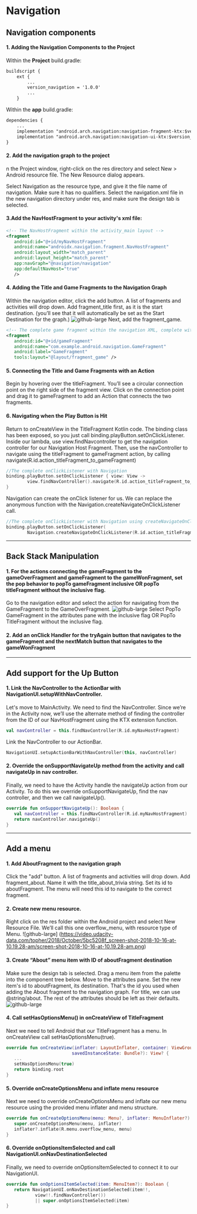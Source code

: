 # Navigation
## Navigation components
#### 1. Adding the Navigation Components to the Project
Within the **Project** build.gradle:
```xml
buildscript {
    ext {
        ...
        version_navigation = '1.0.0'
        ...
    }
```
Within the **app** build.gradle:
```xml
dependencies {
    ...
    implementation "android.arch.navigation:navigation-fragment-ktx:$version_navigation"     
    implementation "android.arch.navigation:navigation-ui-ktx:$version_navigation"
}
```
#### 2. Add the navigation graph to the project
n the Project window, right-click on the res directory and select New > Android resource file. The New Resource dialog appears.

Select Navigation as the resource type, and give it the file name of navigation. Make sure it has no qualifiers. Select the navigation.xml file in the new navigation directory under res, and make sure the design tab is selected.

#### 3.Add the NavHostFragment to your activity's xml file:
```xml
<!-- The NavHostFragment within the activity_main layout -->
<fragment
   android:id="@+id/myNavHostFragment"
   android:name="androidx.navigation.fragment.NavHostFragment"
   android:layout_width="match_parent"
   android:layout_height="match_parent"
   app:navGraph="@navigation/navigation"
   app:defaultNavHost="true"
   />
```
#### 4. Adding the Title and Game Fragments to the Navigation Graph
Within the navigation editor, click the add button. A list of fragments and activities will drop down. Add fragment_title first, as it is the start destination. (you’ll see that it will automatically be set as the Start Destination for the graph.) 
![github-large](https://i.imgur.com/FrNIdvA.png)
Next, add the fragment_game.
```xml
<!-- The complete game fragment within the navigation XML, complete with tools:layout. -->
<fragment
   android:id="@+id/gameFragment"
   android:name="com.example.android.navigation.GameFragment"
   android:label="GameFragment"
   tools:layout="@layout/fragment_game" />
```
#### 5. Connecting the Title and Game Fragments with an Action
Begin by hovering over the titleFragment. You’ll see a circular connection point on the right side of the fragment view. Click on the connection point and drag it to gameFragment to add an Action that connects the two fragments.

#### 6. Navigating when the Play Button is Hit
Return to onCreateView in the TitleFragment Kotlin code. The binding class has been exposed, so you just call binding.playButton.setOnClickListener. Inside our lambda, use view.findNavcontroller to get the navigation controller for our Navigation Host Fragment. Then, use the navController to navigate using the titleFragment to gameFragment action, by calling navigate(R.id.action_titleFragment_to_gameFragment)
```kotlin
//The complete onClickListener with Navigation
binding.playButton.setOnClickListener { view: View ->
        view.findNavController().navigate(R.id.action_titleFragment_to_gameFragment)
}
```
Navigation can create the onClick listener for us. We can replace the anonymous function with the Navigation.createNavigateOnClickListener call.
```kotlin
//The complete onClickListener with Navigation using createNavigateOnClickListener
binding.playButton.setOnClickListener(
        Navigation.createNavigateOnClickListener(R.id.action_titleFragment_to_gameFragment))
```
----------------------------------------------
## Back Stack Manipulation
#### 1. For the actions connecting the gameFragment to the gameOverFragment and gameFragment to the gameWonFragment, set the pop behavior to popTo gameFragment inclusive OR popTo titleFragment without the inclusive flag.

Go to the navigation editor and select the action for navigating from the GameFragment to the GameOverFragment. 
![github-large](https://i.imgur.com/0AzDnfp.png)
Select PopTo GameFragment in the attributes pane with the inclusive flag OR PopTo TitleFragment without the inclusive flag.

#### 2. Add an onClick Handler for the tryAgain button that navigates to the gameFragment and the nextMatch button that navigates to the gameWonFragment

----------------------------------------------
## Add support for the Up Button
#### 1. Link the NavController to the ActionBar with NavigationUI.setupWithNavController.
Let's move to MainActivity. We need to find the NavController. Since we’re in the Activity now, we’ll use the alternate method of finding the controller from the ID of our NavHostFragment using the KTX extension function.
```kotlin
val navController = this.findNavController(R.id.myNavHostFragment)
```
Link the NavController to our ActionBar.
```kotlin
NavigationUI.setupActionBarWithNavController(this, navController)
```
#### 2. Override the onSupportNavigateUp method from the activity and call navigateUp in nav controller.

Finally, we need to have the Activity handle the navigateUp action from our Activity. To do this we override onSupportNavigateUp, find the nav controller, and then we call navigateUp().
```kotlin
override fun onSupportNavigateUp(): Boolean {
   val navController = this.findNavController(R.id.myNavHostFragment)
   return navController.navigateUp()
}
```
----------------------------------------------
## Add a menu
#### 1. Add AboutFragment to the navigation graph
Click the "add" button. A list of fragments and activities will drop down. Add fragment_about. Name it with the title_about_trivia string. Set its id to aboutFragment. The menu will need this id to navigate to the correct fragment.

#### 2. Create new menu resource.
Right click on the res folder within the Android project and select New Resource File. We’ll call this one overflow_menu, with resource type of Menu. 
![github-large] (https://video.udacity-data.com/topher/2018/October/5bc5208f_screen-shot-2018-10-16-at-10.19.28-am/screen-shot-2018-10-16-at-10.19.28-am.png)

#### 3. Create “About” menu item with ID of aboutFragment destination
Make sure the design tab is selected. Drag a menu item from the palette into the component tree below. Move to the attributes pane. Set the new item's id to aboutFragment, its destination. That's the id you used when adding the About fragment to the navigation graph. For title, we can use @string/about. The rest of the attributes should be left as their defaults.
![github-large](https://video.udacity-data.com/topher/2018/October/5bc520b8_screen-shot-2018-10-16-at-10.20.13-am/screen-shot-2018-10-16-at-10.20.13-am.png)

#### 4. Call setHasOptionsMenu() in onCreateView of TitleFragment

Next we need to tell Android that our TitleFragment has a menu. In onCreateView call setHasOptionsMenu(true).
```kotlin
override fun onCreateView(inflater: LayoutInflater, container: ViewGroup?,
                         savedInstanceState: Bundle?): View? {
   ...
   setHasOptionsMenu(true)
   return binding.root
}
```
#### 5. Override onCreateOptionsMenu and inflate menu resource

Next we need to override onCreateOptionsMenu and inflate our new menu resource using the provided menu inflater and menu structure.
```kotlin
override fun onCreateOptionsMenu(menu: Menu?, inflater: MenuInflater?) {
   super.onCreateOptionsMenu(menu, inflater)
   inflater?.inflate(R.menu.overflow_menu, menu)
}
```
#### 6. Override onOptionsItemSelected and call NavigationUI.onNavDestinationSelected

Finally, we need to override onOptionsItemSelected to connect it to our NavigationUI.
```kotlin
override fun onOptionsItemSelected(item: MenuItem?): Boolean {
   return NavigationUI.onNavDestinationSelected(item!!,
           view!!.findNavController())
           || super.onOptionsItemSelected(item)
}
```

